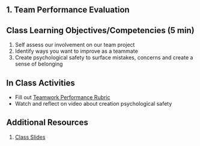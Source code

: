 ## 1. Team Performance Evaluation 

## Class Learning Objectives/Competencies (5 min)

1. Self assess our involvement on our team project
1. Identify ways you want to improve as a teammate
1. Create psychological safety to surface mistakes, concerns and create a sense of belonging

## In Class Activities

- Fill out [Teamwork Performance Rubric](https://docs.google.com/document/d/1d-K-DCbIvCOfmqIeoTAjoTg3LmiqXZc-RsTnIi3WAUg/edit)
- Watch and reflect on video about creation psychological safety

## Additional Resources

1. [Class Slides](https://docs.google.com/presentation/d/14ZPXQngoyMs_pmAQHNQZhZjOI63KjTbkwOfcq0CG_tA/edit#slide=id.g426bbcb8ae_0_487)
